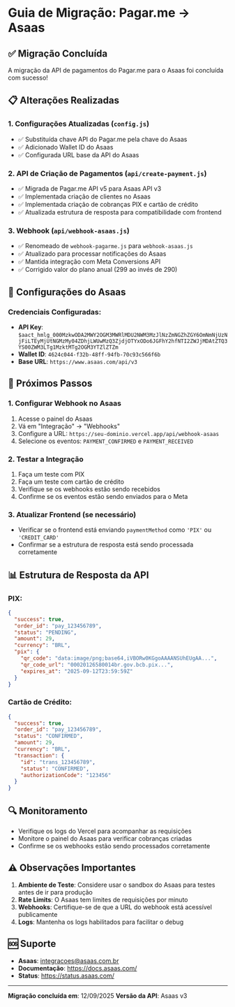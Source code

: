 # Guia de Migração: Pagar.me → Asaas

## ✅ Migração Concluída

A migração da API de pagamentos do Pagar.me para o Asaas foi concluída com sucesso!

## 📋 Alterações Realizadas

### 1. Configurações Atualizadas (`config.js`)
- ✅ Substituída chave API do Pagar.me pela chave do Asaas
- ✅ Adicionado Wallet ID do Asaas
- ✅ Configurada URL base da API do Asaas

### 2. API de Criação de Pagamentos (`api/create-payment.js`)
- ✅ Migrada de Pagar.me API v5 para Asaas API v3
- ✅ Implementada criação de clientes no Asaas
- ✅ Implementada criação de cobranças PIX e cartão de crédito
- ✅ Atualizada estrutura de resposta para compatibilidade com frontend

### 3. Webhook (`api/webhook-asaas.js`)
- ✅ Renomeado de `webhook-pagarme.js` para `webhook-asaas.js`
- ✅ Atualizado para processar notificações do Asaas
- ✅ Mantida integração com Meta Conversions API
- ✅ Corrigido valor do plano anual (299 ao invés de 290)

## 🔧 Configurações do Asaas

### Credenciais Configuradas:
- **API Key**: `$aact_hmlg_000MzkwODA2MWY2OGM3MWRlMDU2NWM3MzJlNzZmNGZhZGY6OmNmNjUzNjFiLTEyMjUtNGMzMy04ZDhjLWUwMzQ3ZjdjOTYxODo6JGFhY2hfNTI2ZWJjMDAtZTQ3YS00ZWM3LTg1MzktMTg2OGM3YTZlZTZm`
- **Wallet ID**: `4624c044-f32b-48ff-94fb-70c93c566f6b`
- **Base URL**: `https://www.asaas.com/api/v3`

## 🚀 Próximos Passos

### 1. Configurar Webhook no Asaas
1. Acesse o painel do Asaas
2. Vá em "Integração" → "Webhooks"
3. Configure a URL: `https://seu-dominio.vercel.app/api/webhook-asaas`
4. Selecione os eventos: `PAYMENT_CONFIRMED` e `PAYMENT_RECEIVED`

### 2. Testar a Integração
1. Faça um teste com PIX
2. Faça um teste com cartão de crédito
3. Verifique se os webhooks estão sendo recebidos
4. Confirme se os eventos estão sendo enviados para o Meta

### 3. Atualizar Frontend (se necessário)
- Verificar se o frontend está enviando `paymentMethod` como `'PIX'` ou `'CREDIT_CARD'`
- Confirmar se a estrutura de resposta está sendo processada corretamente

## 📊 Estrutura de Resposta da API

### PIX:
```json
{
  "success": true,
  "order_id": "pay_123456789",
  "status": "PENDING",
  "amount": 29,
  "currency": "BRL",
  "pix": {
    "qr_code": "data:image/png;base64,iVBORw0KGgoAAAANSUhEUgAA...",
    "qr_code_url": "00020126580014br.gov.bcb.pix...",
    "expires_at": "2025-09-12T23:59:59Z"
  }
}
```

### Cartão de Crédito:
```json
{
  "success": true,
  "order_id": "pay_123456789",
  "status": "CONFIRMED",
  "amount": 29,
  "currency": "BRL",
  "transaction": {
    "id": "trans_123456789",
    "status": "CONFIRMED",
    "authorizationCode": "123456"
  }
}
```

## 🔍 Monitoramento

- Verifique os logs do Vercel para acompanhar as requisições
- Monitore o painel do Asaas para verificar cobranças criadas
- Confirme se os webhooks estão sendo processados corretamente

## ⚠️ Observações Importantes

1. **Ambiente de Teste**: Considere usar o sandbox do Asaas para testes antes de ir para produção
2. **Rate Limits**: O Asaas tem limites de requisições por minuto
3. **Webhooks**: Certifique-se de que a URL do webhook está acessível publicamente
4. **Logs**: Mantenha os logs habilitados para facilitar o debug

## 🆘 Suporte

- **Asaas**: integracoes@asaas.com.br
- **Documentação**: https://docs.asaas.com/
- **Status**: https://status.asaas.com/

---

**Migração concluída em**: 12/09/2025
**Versão da API**: Asaas v3
